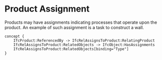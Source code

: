 Product Assignment
==================

Products may have assignments indicating processes that operate upon the product. An example of such assignment is a task to construct a wall.

```
concept {
    IfcProduct:ReferencedBy -> IfcRelAssignsToProduct:RelatingProduct
    IfcRelAssignsToProduct:RelatedObjects -> IfcObject:HasAssignments
    IfcRelAssignsToProduct:RelatedObjects[binding="Type"]
}
```
